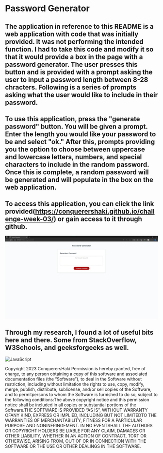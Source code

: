 # Password Generator

## The application in reference to this README is a web application with code that was initially provided. It was not performing the intended function. I had to take this code and modify it so that it would provide a box in the page with a password generator. The user presses this button and is provided with a prompt asking the user to input a password length between 8-28 chracters. Following is a series of prompts asking what the user would like to include in their password.

## To use this application, press the "generate password" button. You will be given a prompt. Enter the length you would like your password to be and select "ok." After this, prompts providing you the option to choose between uppercase and lowercase letters, numbers, and special characters to include in the random password. Once this is complete, a random password will be generated and will populate in the box on the web application.

## To access this application, you can click the link provided(https://conquerershaki.github.io/challenge-week-03/) or gain access to it through github.

![Application Screenshot](./images/Screenshot.jpg)

## Through my research, I found a lot of useful bits here and there. Some from StackOverflow, W3Schools, and geeksforgeeks as well.

![JavaScript]( https://img.shields.io/badge/logo-javascript-blue?logo=javascript) 

Copyright 2023 ConquerersHaki Permission is hereby granted, free of charge, to any person obtaining a copy of this software and associated documentation files (the “Software”), to deal in the Software without restriction, including without limitation the rights to use, copy, modify, merge, publish, distribute, sublicense, and/or sell copies of the Software, and to permitpersons to whom the Software is furnished to do so, subject to the following conditions:The above copyright notice and this permission notice shall be included in all copies or substantial portions of the Software.THE SOFTWARE IS PROVIDED “AS IS”, WITHOUT WARRANTY OFANY KIND, EXPRESS OR IMPLIED, INCLUDING BUT NOT LIMITEDTO THE WARRANTIES OF MERCHANTABILITY, FITNESS FOR A PARTICULAR PURPOSE AND NONINFRINGEMENT. IN NO EVENTSHALL THE AUTHORS OR COPYRIGHT HOLDERS BE LIABLE FOR ANY CLAIM, DAMAGES OR OTHER LIABILITY, WHETHER IN AN ACTION OF CONTRACT, TORT OR OTHERWISE, ARISING FROM, OUT OF OR IN CONNECTION WITH THE SOFTWARE OR THE USE OR OTHER DEALINGS IN THE SOFTWARE.
